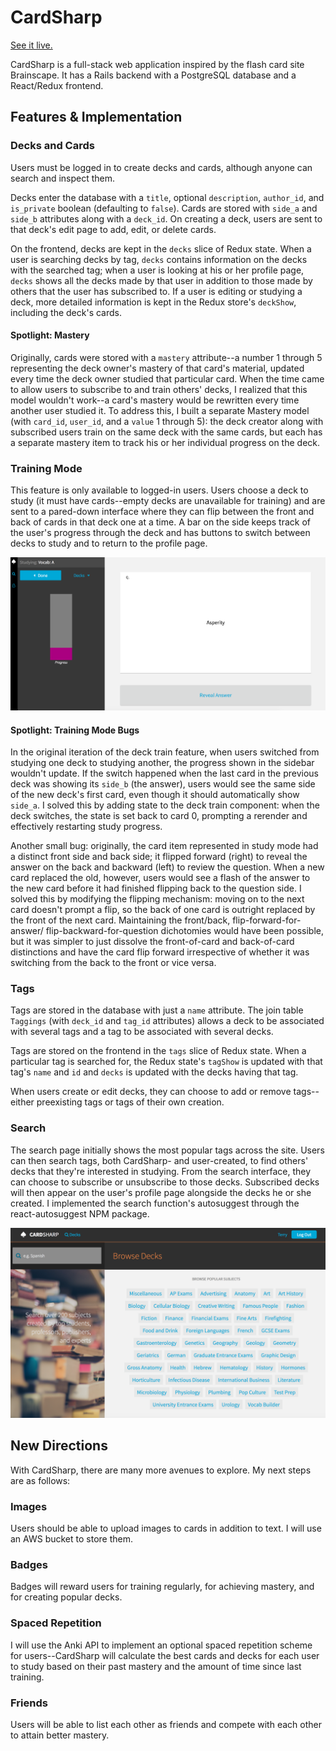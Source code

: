 # CardSharp

[See it live.](https://card-sharp.herokuapp.com/)

CardSharp is a full-stack web application inspired by the flash card site Brainscape.
It has a Rails backend with a PostgreSQL database and a React/Redux frontend.

## Features & Implementation

### Decks and Cards
Users must be logged in to create decks and cards, although anyone can search and
inspect them.

Decks enter the database with a `title`, optional `description`, `author_id`, and
`is_private` boolean (defaulting to `false`). Cards are stored with `side_a` and
`side_b` attributes along with a `deck_id`. On creating a deck, users are sent
to that deck's edit page to add, edit, or delete cards.

On the frontend, decks are kept in the `decks` slice of Redux state. When a user
is searching decks by tag, `decks` contains information on the decks with the
searched tag; when a user is looking at his or her profile page, `decks` shows all
the decks made by that user in addition to those made by others that the user has
subscribed to. If a user is editing or studying a deck, more detailed information
is kept in the Redux store's `deckShow`, including the deck's cards.

#### Spotlight: Mastery
Originally, cards were stored with a `mastery` attribute--a number 1 through 5
representing the deck owner's mastery of that card's material, updated every
time the deck owner studied that particular card. When the time came to allow
users to subscribe to and train others' decks, I realized that this model wouldn't
work--a card's mastery would be rewritten every time another user studied it. To
address this, I built a separate Mastery model (with `card_id`, `user_id`, and a
`value` 1 through 5): the deck creator along with subscribed users train on the
same deck with the same cards, but each has a separate mastery item to track
his or her individual progress on the deck.

### Training Mode
This feature is only available to logged-in users. Users choose a deck to study
(it must have cards--empty decks are unavailable for training) and are sent to a
pared-down interface where they can flip between the front and back of cards in
that deck one at a time. A bar on the side keeps track of the user's progress
through the deck and has buttons to switch between decks to study and to return
to the profile page.

![image of training mode](wireframes/training_mode.png)

#### Spotlight: Training Mode Bugs
In the original iteration of the deck train feature, when users switched from
studying one deck to studying another, the progress shown in the sidebar wouldn't
update. If the switch happened when the last card in the previous deck was showing
its `side_b` (the answer), users would see the same side of the new deck's first
card, even though it should automatically show `side_a`. I solved this by adding
state to the deck train component: when the deck switches, the state is set back
to card 0, prompting a rerender and effectively restarting study progress.

Another small bug: originally, the card item represented in study mode had a
distinct front side and back side; it flipped forward (right) to reveal the answer
on the back and backward (left) to review the question. When a new card replaced
the old, however, users would see a flash of the answer to the new card before it
had finished flipping back to the question side. I solved this by modifying the
flipping mechanism: moving on to the next card doesn't prompt a flip, so the back
of one card is outright replaced by the front of the next card. Maintaining the
front/back, flip-forward-for-answer/ flip-backward-for-question dichotomies would
have been possible, but it was simpler to just dissolve the front-of-card and
back-of-card distinctions and have the card flip forward irrespective of whether
it was switching from the back to the front or vice versa.


### Tags
Tags are stored in the database with just a `name` attribute. The join table
`Taggings` (with `deck_id` and `tag_id` attributes) allows a deck to be associated
with several tags and a tag to be associated with several decks.

Tags are stored on the frontend in the `tags` slice of Redux state. When a particular
tag is searched for, the Redux state's `tagShow` is updated with that tag's `name`
and `id` and `decks` is updated with the decks having that tag.

When users create or edit decks, they can choose to add or remove tags--either
preexisting tags or tags of their own creation.

### Search
The search page initially shows the most popular tags across the site. Users can
then search tags, both CardSharp- and user-created, to find others' decks that
they're interested in studying. From the search interface, they can choose to
subscribe or unsubscribe to those decks. Subscribed decks will then appear on
the user's profile page alongside the decks he or she created. I implemented
the search function's autosuggest through the react-autosuggest NPM package.

![image of search page](wireframes/search_page.png)

## New Directions
With CardSharp, there are many more avenues to explore. My next steps are as
follows:

### Images
Users should be able to upload images to cards in addition to text. I will use
an AWS bucket to store them.

### Badges
Badges will reward users for training regularly, for achieving mastery, and for
creating popular decks.

### Spaced Repetition
I will use the Anki API to implement an optional spaced repetition scheme for
users--CardSharp will calculate the best cards and decks for each user to study
based on their past mastery and the amount of time since last training.

### Friends
Users will be able to list each other as friends and compete with each other to
attain better mastery.
